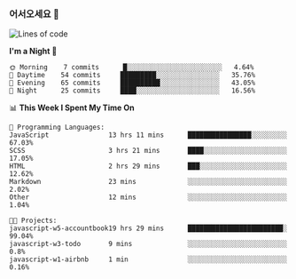### 어서오세요 👋

<!--START_SECTION:waka-->
![Lines of code](https://img.shields.io/badge/From%20Hello%20World%20I%27ve%20Written-5.3%20million%20lines%20of%20code-blue)

**I'm a Night 🦉** 

```text
🌞 Morning    7 commits      █░░░░░░░░░░░░░░░░░░░░░░░░   4.64% 
🌆 Daytime    54 commits     █████████░░░░░░░░░░░░░░░░   35.76% 
🌃 Evening    65 commits     ██████████░░░░░░░░░░░░░░░   43.05% 
🌙 Night      25 commits     ████░░░░░░░░░░░░░░░░░░░░░   16.56%

```


📊 **This Week I Spent My Time On** 

```text
💬 Programming Languages: 
JavaScript               13 hrs 11 mins      ████████████████░░░░░░░░░   67.03% 
SCSS                     3 hrs 21 mins       ████░░░░░░░░░░░░░░░░░░░░░   17.05% 
HTML                     2 hrs 29 mins       ███░░░░░░░░░░░░░░░░░░░░░░   12.62% 
Markdown                 23 mins             ░░░░░░░░░░░░░░░░░░░░░░░░░   2.02% 
Other                    12 mins             ░░░░░░░░░░░░░░░░░░░░░░░░░   1.04%

🐱‍💻 Projects: 
javascript-w5-accountbook19 hrs 29 mins      ████████████████████████░   99.04% 
javascript-w3-todo       9 mins              ░░░░░░░░░░░░░░░░░░░░░░░░░   0.8% 
javascript-w1-airbnb     1 min               ░░░░░░░░░░░░░░░░░░░░░░░░░   0.16%

```


<!--END_SECTION:waka-->
